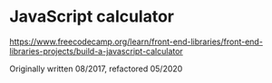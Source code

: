 # JavaScript calculator

https://www.freecodecamp.org/learn/front-end-libraries/front-end-libraries-projects/build-a-javascript-calculator

Originally written 08/2017, refactored 05/2020
